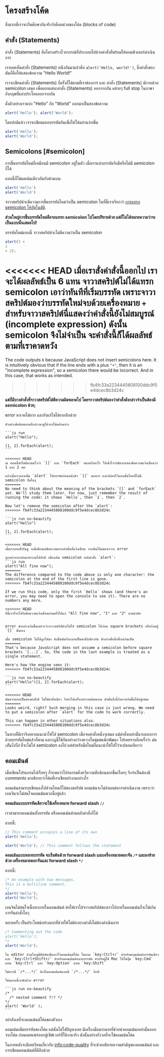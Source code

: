 # โครงสร้างโค้ด

สิ่งแรกที่เราจะเริ่มศึกษากันจริงจังคือหน่วยของโค้ด (blocks of code)

## คำสั่ง (Statements)

คำสั่ง (Statements) คือโครงสร้างไวยากรณ์ที่ประกอบไปด้วยคำสั่งที่พร้อมให้คอมพิวเตอร์ดำเนินการ

เราเคยเห็นคำสั่ง (Statements) หน่ึงกันมาแล้วคือ `alert('Hello, world!')`, ซึ่งคำสั่งของมันก็คือให้แสดงข้อความ "Hello World!"

เราจะเขียนคำสั่ง (Statements) กี่ครั้งก็ได้ตามที่เราต้องการ และ คำสั่ง (Statements) มักจบด้วย semicolon เสมอ เพื่อแยกแต่ละคำสั่ง (Statements) ออกจากกัน คล้ายๆ full stop ในภาษาอังกฤษที่แบ่งประโยคออกจากกัน

ดั่งตัวอย่างเราแบ่ง "Hello" กับ "World" ออกมาเป็นสองข้อความ

```js run no-beautify
alert('Hello'); alert('World');
```

โดยปกติแล้ว เราจะเขียนแยกบรรทัดกันเพื่อให้โค้ดอ่านง่ายขึ้น

```js run no-beautify
alert('Hello');
alert('World');
```

## Semicolons [#semicolon]

การขึ้นบรรทัดใหม่ก็เหมือนมี semicolon อยู่ในตัว เมื่อเราแบ่งบรรทัดจึงมีหรือไม่มี semicolon ก็ได้

แบบนี้ก็ได้ผลเช่นเดียวกันกับด้านบน:

```js run no-beautify
alert('Hello')
alert('World')
```

จาวาสคริปต์จะตีความการขึ้นบรรทัดใหม่ว่าเป็น semicolon ในที่นี้เราเรียกว่า [การแทรก semicolon ให้อัตโนมัติ](https://tc39.github.io/ecma262/#sec-automatic-semicolon-insertion).

**ส่วนใหญ่การขึ้นบรรทัดใหม่คือจะแทรก semicolon ไปโดยปริยายด้วย แต่ก็ไม่ได้หมายความว่าจะเป็นแบบนั้นเสมอไป!**

บรรทัดใหม่แบบนี้ จาวาสคริปต์จะไม่ตีความว่าเป็น semicolon

```js run no-beautify
alert(3 +
1
+ 2);
```

<<<<<<< HEAD
เมื่อเราสั่งคำสั่งนี้ออกไป เราจะได้ผลลัพธ์เป็น 6 แทน จาวาสคริปต์ไม่ได้แทรก semicolon เอาว่าทันทีที่เริ่มบรรทัด เพราะจาวาสคริปต์มองว่าบรรทัดใหม่จบด้วยเครื่องหมาย `+` สำหรับจาวาสคริปต์นี่แสดงว่าคำสั่งนี้ยังไม่สมบูรณ์ (incomplete expression) ดังนั้น semicolon จึงไม่จำเป็น จะคำสั่งนี้ก็ได้ผลลัพธ์ตามที่เราคาดหวัง
=======
The code outputs `6` because JavaScript does not insert semicolons here. It is intuitively obvious that if the line ends with a plus `"+"`, then it is an "incomplete expression", so a semicolon there would be incorrect. And in this case, that works as intended.
>>>>>>> fb4fc33a2234445808100ddc9f5e4dcec8b3d24c

**แต่ก็มีบางคำสั่งที่จาวาสคริปต์ได้ตีความผิดพลาดไป โดยจาวาสคริปต์มองว่าคำสั่งดังกล่าวจำเป็นต้องมี semicolon ด้วย;**

error หาเจอได้ยาก และยังแก้ไขได้ยากอีกด้วย

````smart header="An example of an error"
ตัวอย่างข้อผิดพลาดที่กล่าวมาดูได้จากโค้ดด้านล่าง

```js run
alert("Hello");

[1, 2].forEach(alert);
```

<<<<<<< HEAD
ณ ตอนนี้ยังไม่ต้องสนใจว่า `[]` และ `forEach` หมายถึงอะไร ให้เข้าใจว่ามันจะแสดงข้อความแจ้งเตือนว่า 1 และ 2 พอ

แล้วเมื่อเราลองเพิ่ม `alert` ไปบรรทัดก่อนหน้าตัว `[]` ของเรา และปล่อยไว้แบบนั้นโดยที่ไม่มี semicolon ปิดใดๆ
=======
No need to think about the meaning of the brackets `[]` and `forEach` yet. We'll study them later. For now, just remember the result of running the code: it shows `Hello`, then `1`, then `2`.

Now let's remove the semicolon after the `alert`:
>>>>>>> fb4fc33a2234445808100ddc9f5e4dcec8b3d24c

```js run no-beautify
alert("Hello")

[1, 2].forEach(alert);
```

<<<<<<< HEAD
เมื่อเราลองสั่งรันดู จะมีเพียงแต่ข้อความแรกเท่านั้นที่แจ้งเตือน จากนั่นโค้ดของเราจะ error

ทุกอย่างจะกลับมาทำงานได้ปกติ เพียงเติม semicolon หลังคำสั่ง `alert`:
```js run
alert("All fine now");
=======
The difference compared to the code above is only one character: the semicolon at the end of the first line is gone.
>>>>>>> fb4fc33a2234445808100ddc9f5e4dcec8b3d24c

If we run this code, only the first `Hello` shows (and there's an error, you may need to open the console to see it). There are no numbers any more.

<<<<<<< HEAD
ทีนี้เราก็จะได้รับข้อความแจ้งเตือนสามครั้งได้แก่ "All fine now", "1" และ "2" ตามลำดับ


error ดังกล่าวเกิดขึ้นเพราะว่าจาวาสคริปต์จะไม่ใส่ semicolon ให้ก่อน square brackets หรือก้ามปู `[]` นั่นเอง

เมื่อ semicolon ไม่ได้ถูกใส่มา ดังนั้นมันจึงกลายเป็นคำสั่งเดียวกัน ข้างล่างคือสิ่งที่เอนจินเห็น
=======
That's because JavaScript does not assume a semicolon before square brackets `[...]`. So, the code in the last example is treated as a single statement.

Here's how the engine sees it:
>>>>>>> fb4fc33a2234445808100ddc9f5e4dcec8b3d24c

```js run no-beautify
alert("Hello")[1, 2].forEach(alert);
```

<<<<<<< HEAD
มันควรแยกเป็นสองคำสั่งสิ ไม่ใช่คำสั่งเดียว จึงทำให้เครื่องทำงานผิดพลาด ดังนั้นสิ่งนี้จึงอาจเกิดขึ้นได้อยู่เสมอ
=======
Looks weird, right? Such merging in this case is just wrong. We need to put a semicolon after `alert` for the code to work correctly.

This can happen in other situations also.
>>>>>>> fb4fc33a2234445808100ddc9f5e4dcec8b3d24c
````

ในทางที่ดีเราจึงอยากแนะนำให้ใส่ semicolon เมื่อจบคำสั่งหนึ่งๆเสมอ แม้คำสั่งเหล่านั้นจะแยกการด้วยบรรทัดใหม่แล้วก็ตาม และกฎนี้ใช้กันอย่างกว้างขวางในชุมชนนักพัฒนา โปรดทราบอีกครั้งว่า *มันเป็นไปได้* ที่จะไม่ใส่ semicolon ลงไป แต่สำหรับมือใหม่ก็แนะนำให้ใส่ไว้จะปลอดภัยกว่า

## คอมเม้นต์

เมื่อเขียนโปรแกรมไปเรื่อยๆ ก็จะพบว่าโปรแกรมยิ่งทวีความซับซ้อนมากขึ้นเรื่อยๆ จึงจำเป็นต้องมี *comments* มาอธิบายว่าโค้ดที่เราเขียนทำงานอย่างไร

คอมเม้นสามารถเขียนลงไปส่วนไหนก็ได้ของสคริปต์ คอมเม้นจะไม่ส่งผลต่อการดำเนินงาน เพราะว่า เอนจินจะไม่สนใจคอมเม้นพวกนี้อยู่แล้ว

**คอมเม้นแบบบรรทัดเดียวจะใช้เครื่องหมาย forward slash `//`**

เราสามารถคอมเม้นทั้งบรรทัด หรือคอมเม้นด้านหลังคำสั่งก็ได้

แบบนี้:

```js run
// This comment occupies a line of its own
alert('Hello');

alert('World'); // This comment follows the statement
```

**คอมเม้นแบบหลายบรรทัด จะเริ่มต้นด้วย forward slash และเครื่องหมายดอกจัน `/*` และลงท้ายด้วย เครื่องหมายดอกจันและ forward slash `*/`**

แบบนี้:

```js run
/* An example with two messages.
This is a multiline comment.
*/
alert('Hello');
alert('World');
```

เอนจินไม่สนใจเนื้อหาภายในคอมเม้นต์ ต่อให้เราใส่จาวาสคริปต์ของเราไปภายในคอมเม้นก็จะไม่เกิดการรันคำสั่งใดๆ

หลายครั้ง เป็นประโยชน์อย่างมากที่ช่วยให้ไม่ต้องบางคำสั่งไม่ต้องดำเนินการ

```js run
/* Commenting out the code
alert('Hello');
*/
alert('World');
```

```smart header="ใช้คีย์ลัด!"
ใน editor ส่วนใหญ่มีคีย์ลัดเพื่อเอาไว้คอมเม้นต์โค้ด โดยกด `key:Ctrl+/` สำหรับคอมเม้นต์บรรทัดเดียว และ `key:Ctrl+Shift+/` สำหรับคอมเม้นต์หลายบรรทัด สำหรับผู้ใช้ Mac ให้ใชปุ่ม `key:Cmd` แทน `key:Ctrl` และ `key:Option` แทน `key:Shift`
```

````warn header="คอมเม้นต์ซ้อนคอมเม้นต์ไม่ได้"
ไม่ควรมี `/*...*/` ข้างในคอมเม้นต์แบบนี้ `/*...*/` อีกที

โค้ดแบบนี้จะพังด้วย error

```js run no-beautify
/*
  /* nested comment ?!? */
*/
alert( 'World' );
```
````

อย่าลังเลที่จะคอมเม้นต์โค้ดของตัวเอง

คอมเม้นเพิ่มบรรทัดของโค้ด แต่นั่นไม่ใช่ปัญหาเลย มีเครื่องมือมากมายที่ช่วยนำคอมเม้นเหล่านั้นออกจากโค้ด ก่อนเผยแพร่ออกสู่เซิฟเวอร์ที่ใช้งานจริง ดังนั้นอย่างกังวลที่จะใช้คอมเม้นโค้ด

ในภายหลังจะมีบทเรียนเกี่ยวกับ <info:code-quality> ที่จะช่วยอธิบายความสำคัญของคอมเม้นต์ และการเขียนคอมเม้นต์ที่ดีอีกด้วย
